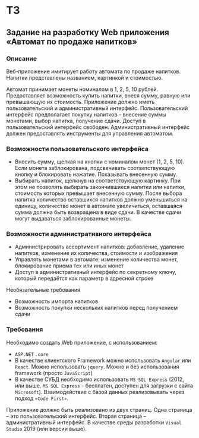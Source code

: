 # ТЗ

## Задание на разработку Web приложения «Автомат по продаже напитков»

### Описание

Веб-приложение имитирует работу автомата по продаже напитков. Напитки представлены названием, картинкой и стоимостью.

Автомат принимает монеты номиналом в 1, 2, 5, 10 рублей. Предоставляет возможность купить напитки, внеся сумму, равную или превышающую их стоимость. Приложение должно иметь пользовательский и административный интерфейс. 
Пользовательский интерфейс предполагает покупку напитков – внесение суммы монетами, выбор напитка, получение сдачи. Доступ в пользовательский интерфейс свободен.
Административный интерфейс должен предоставлять инструменты для управления автоматом.

### Возможности пользовательского интерфейса

- Вносить сумму, щелкая на кнопки с номиналом монет (1, 2, 5, 10). Если монета заблокирована, подсвечивать соответствующую кнопку и блокировать нажатие. Показывать внесенную сумму.
- Выбирать напиток, щелкнув на соответствующую картинку. При этом не позволять выбирать закончившиеся напитки или напитки, стоимость которых превышает внесенную сумму. После выбора напитка количество оставшихся напитков должно уменьшиться на единицу, количество монет в автомате увеличиться, оставшаяся сумма должна быть возвращена в виде сдачи. В качестве сдачи могут выдаваться заблокированные монеты.

### Возможности административного интерфейса

- Администрировать ассортимент напитков: добавление, удаление напитков, изменение их количества, стоимости и изображения
- Управлять монетами в автомате: изменение количества монет, блокирование приема тех или иных монет
- Доступ в административный интерфейс по секретному ключу, который передаётся как параметр в адресной строке

Необязательные требования

- Возможность импорта напитков
- Возможность покупки нескольких напитков перед получением сдачи

### Требования

Необходимо создать Web приложение, с использованием:

- `ASP.NET` `.core`
- В качестве клиентского Framework можно использовать `Angular` или `React`. Можно использовать `jquery`. Можно и без использования framework (просто `JavaScript`)
- В качестве СУБД необходимо использовать `MS SQL Express` (2012, или выше. `MS SQL Express` – бесплатен, доступен для загрузки с сайта `Microsoft`). Взаимодействие с базой данных реализовывать через подход `«Code First»`.

Приложение должно быть реализовано из двух страниц. Одна страница – это пользовательский интерфейс. Вторая страница – административный интерфейс. В качестве среды разработки `Visual Studio` 2019 (или версии выше).
